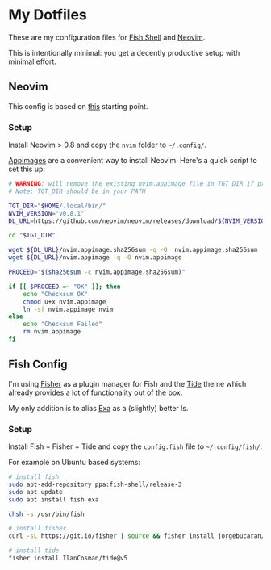 # My Dotfiles

These are my configuration files for [Fish Shell](https://fishshell.com/) and [Neovim](https://github.com/neovim/neovim).

This is intentionally minimal: you get a decently productive setup with minimal effort.

## Neovim

This config is based on [this](https://github.com/LunarVim/nvim-basic-ide) starting point.

### Setup

Install Neovim > 0.8 and copy the `nvim` folder to `~/.config/`.

[Appimages](https://github.com/neovim/neovim/wiki/Installing-Neovim#appimage-universal-linux-package) are a convenient way to install Neovim. Here's a quick script to set this up:
```bash
# WARNING: will remove the existing nvim.appimage file in TGT_DIR if present
# Note: TGT_DIR should be in your PATH

TGT_DIR="$HOME/.local/bin/"
NVIM_VERSION="v0.8.1"
DL_URL=https://github.com/neovim/neovim/releases/download/${NVIM_VERSION}

cd "$TGT_DIR"

wget ${DL_URL}/nvim.appimage.sha256sum -q -O  nvim.appimage.sha256sum
wget ${DL_URL}/nvim.appimage -q -O nvim.appimage

PROCEED="$(sha256sum -c nvim.appimage.sha256sum)"

if [[ $PROCEED =~ "OK" ]]; then
    echo "Checksum OK"
    chmod u+x nvim.appimage
    ln -sf nvim.appimage nvim
else
    echo "Checksum Failed"
    rm nvim.appimage
fi
```


## Fish Config

I'm using [Fisher](https://github.com/jorgebucaran/fisher) as a plugin manager for Fish and the [Tide](https://github.com/IlanCosman/tide) theme which already provides a lot of functionality out of the box.

My only addition is to alias [Exa](https://github.com/ogham/exa) as a (slightly) better ls.

### Setup

Install Fish + Fisher + Tide and copy the `config.fish` file to `~/.config/fish/`.

For example on Ubuntu based systems:

```bash
# install fish
sudo apt-add-repository ppa:fish-shell/release-3
sudo apt update
sudo apt install fish exa

chsh -s /usr/bin/fish

# install fisher
curl -sL https://git.io/fisher | source && fisher install jorgebucaran/fisher

# install tide
fisher install IlanCosman/tide@v5
```
